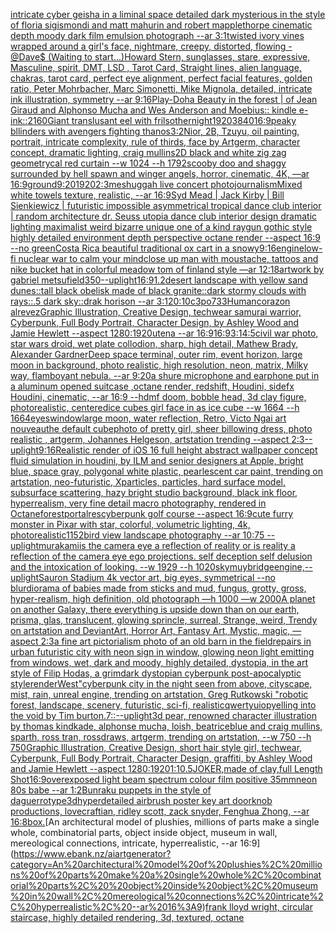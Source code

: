 [intricate cyber geisha in a liminal space detailed dark mysterious in the style of floria sigismondi and matt mahurin and robert mapplethorpe cinematic depth moody dark film emulsion photograph --ar 3:1](https://www.ebank.nz/aiartgenerator?category=intricate%20cyber%20geisha%20in%20a%20liminal%20space%20detailed%20dark%20mysterious%20in%20the%20style%20of%20floria%20sigismondi%20and%20matt%20mahurin%20and%20robert%20mapplethorpe%20cinematic%20depth%20moody%20dark%20film%20emulsion%20photograph%20--ar%203%3A1)[twisted ivory vines wrapped around a girl's face, nightmare, creepy, distorted, flowing - @Dave$ (Waiting to start...)](https://www.ebank.nz/aiartgenerator?category=twisted%20ivory%20vines%20wrapped%20around%20a%20girl%27s%20face%2C%20nightmare%2C%20creepy%2C%20distorted%2C%20flowing%20-%20%40Dave%24%20%28Waiting%20to%20start...%29)[Howard Stern, sunglasses, stare, expressive, Masculine, spirit, DMT, LSD , Tarot Card, Straight lines, alien language, chakras, tarot card, perfect eye alignment, perfect facial features, golden ratio, Peter Mohrbacher, Marc Simonetti, Mike Mignola, detailed, intricate ink illustration, symmetry --ar 9:16](https://www.ebank.nz/aiartgenerator?category=Howard%20Stern%2C%20sunglasses%2C%20stare%2C%20expressive%2C%20Masculine%2C%20spirit%2C%20DMT%2C%20LSD%20%2C%20Tarot%20Card%2C%20Straight%20lines%2C%20alien%20language%2C%20chakras%2C%20tarot%20card%2C%20perfect%20eye%20alignment%2C%20perfect%20facial%20features%2C%20golden%20ratio%2C%20Peter%20Mohrbacher%2C%20Marc%20Simonetti%2C%20Mike%20Mignola%2C%20detailed%2C%20intricate%20ink%20illustration%2C%20symmetry%20--ar%209%3A16)[Play-Doh](https://www.ebank.nz/aiartgenerator?category=Play-Doh)[a Beauty in the forest | of Jean Giraud and Alphonso Mucha and Wes Anderson and Moebius:: kindle e-ink::](https://www.ebank.nz/aiartgenerator?category=a%20Beauty%20in%20the%20forest%20%7C%20of%20Jean%20Giraud%20and%20Alphonso%20Mucha%20and%20Wes%20Anderson%20and%20Moebius%3A%3A%20kindle%20e-ink%3A%3A)[2160](https://www.ebank.nz/aiartgenerator?category=2160)[Giant translusant eel with frils](https://www.ebank.nz/aiartgenerator?category=Giant%20translusant%20eel%20with%20frils)[other](https://www.ebank.nz/aiartgenerator?category=other)[night](https://www.ebank.nz/aiartgenerator?category=night)[1920](https://www.ebank.nz/aiartgenerator?category=1920)[3840](https://www.ebank.nz/aiartgenerator?category=3840)[16:9](https://www.ebank.nz/aiartgenerator?category=16%3A9)[peaky bllinders with avengers fighting thanos](https://www.ebank.nz/aiartgenerator?category=peaky%20bllinders%20with%20avengers%20fighting%20thanos)[3:2](https://www.ebank.nz/aiartgenerator?category=3%3A2)[Nior, 2B, Tzuyu, oil painting, portrait, intricate complexity, rule of thirds, face by Artgerm, character concept, dramatic lighting, craig mullins](https://www.ebank.nz/aiartgenerator?category=Nior%2C%202B%2C%20Tzuyu%2C%20oil%20painting%2C%20portrait%2C%20intricate%20complexity%2C%20rule%20of%20thirds%2C%20face%20by%20Artgerm%2C%20character%20concept%2C%20dramatic%20lighting%2C%20craig%20mullins)[2D black and white zig zag  geometrycal red curtain --w 1024 --h 1792](https://www.ebank.nz/aiartgenerator?category=2D%20black%20and%20white%20zig%20zag%20%20geometrycal%20red%20curtain%20--w%201024%20--h%201792)[scooby doo and shaggy surrounded by hell spawn and winger angels, horror, cinematic, 4K, —ar 16:9](https://www.ebank.nz/aiartgenerator?category=scooby%20doo%20and%20shaggy%20surrounded%20by%20hell%20spawn%20and%20winger%20angels%2C%20horror%2C%20cinematic%2C%204K%2C%20%E2%80%94ar%2016%3A9)[ground](https://www.ebank.nz/aiartgenerator?category=ground)[9:20](https://www.ebank.nz/aiartgenerator?category=9%3A20)[1920](https://www.ebank.nz/aiartgenerator?category=1920)[2:3](https://www.ebank.nz/aiartgenerator?category=2%3A3)[meshuggah live concert photojournalism](https://www.ebank.nz/aiartgenerator?category=meshuggah%20live%20concert%20photojournalism)[Mixed white towels texture, realistic, --ar 16:9](https://www.ebank.nz/aiartgenerator?category=Mixed%20white%20towels%20texture%2C%20realistic%2C%20--ar%2016%3A9)[Syd Mead | Jack Kirby | Bill Sienkiewicz | futuristic impossible asymmetrical tropical dance club interior | random architecture dr. Seuss utopia dance club interior design dramatic lighting maximalist weird bizarre unique one of a kind raygun gothic style highly detailed environment depth perspective octane render --aspect 16:9 --no green](https://www.ebank.nz/aiartgenerator?category=Syd%20Mead%20%7C%20Jack%20Kirby%20%7C%20Bill%20Sienkiewicz%20%7C%20futuristic%20impossible%20asymmetrical%20tropical%20dance%20club%20interior%20%7C%20random%20architecture%20dr.%20Seuss%20utopia%20dance%20club%20interior%20design%20dramatic%20lighting%20maximalist%20weird%20bizarre%20unique%20one%20of%20a%20kind%20raygun%20gothic%20style%20highly%20detailed%20environment%20depth%20perspective%20octane%20render%20--aspect%2016%3A9%20--no%20green)[Costa Rica beautiful traditional ox cart in a snowy](https://www.ebank.nz/aiartgenerator?category=Costa%20Rica%20beautiful%20traditional%20ox%20cart%20in%20a%20snowy)[9:16](https://www.ebank.nz/aiartgenerator?category=9%3A16)[engine](https://www.ebank.nz/aiartgenerator?category=engine)[low-fi nuclear war to calm your mind](https://www.ebank.nz/aiartgenerator?category=low-fi%20nuclear%20war%20to%20calm%20your%20mind)[close up man with moustache, tattoos and nike bucket hat in colorful meadow tom of finland style —ar 12:18](https://www.ebank.nz/aiartgenerator?category=close%20up%20man%20with%20moustache%2C%20tattoos%20and%20nike%20bucket%20hat%20in%20colorful%20meadow%20tom%20of%20finland%20style%20%E2%80%94ar%2012%3A18)[artwork by gabriel metsu](https://www.ebank.nz/aiartgenerator?category=artwork%20by%20gabriel%20metsu)[field](https://www.ebank.nz/aiartgenerator?category=field)[350](https://www.ebank.nz/aiartgenerator?category=350)[--uplight](https://www.ebank.nz/aiartgenerator?category=--uplight)[16:9](https://www.ebank.nz/aiartgenerator?category=16%3A9)[1.2](https://www.ebank.nz/aiartgenerator?category=1.2)[desert landscape with yellow sand dunes::tall black  obelisk made of black granite::dark stormy clouds with rays::.5 dark sky::drak horison --ar 3:1](https://www.ebank.nz/aiartgenerator?category=desert%20landscape%20with%20yellow%20sand%20dunes%3A%3Atall%20black%20%20obelisk%20made%20of%20black%20granite%3A%3Adark%20stormy%20clouds%20with%20rays%3A%3A.5%20dark%20sky%3A%3Adrak%20horison%20--ar%203%3A1)[20:10](https://www.ebank.nz/aiartgenerator?category=20%3A10)[c3po](https://www.ebank.nz/aiartgenerator?category=c3po)[733](https://www.ebank.nz/aiartgenerator?category=733)[Human](https://www.ebank.nz/aiartgenerator?category=Human)[corazon alrevez](https://www.ebank.nz/aiartgenerator?category=corazon%20alrevez)[Graphic Illustration, Creative Design, techwear samurai warrior, Cyberpunk, Full Body Portrait, Character Design, by Ashley Wood and Jamie Hewlett --aspect 1280:1920](https://www.ebank.nz/aiartgenerator?category=Graphic%20Illustration%2C%20Creative%20Design%2C%20techwear%20samurai%20warrior%2C%20Cyberpunk%2C%20Full%20Body%20Portrait%2C%20Character%20Design%2C%20by%20Ashley%20Wood%20and%20Jamie%20Hewlett%20--aspect%201280%3A1920)[utena --ar 16:9](https://www.ebank.nz/aiartgenerator?category=utena%20--ar%2016%3A9)[16:9](https://www.ebank.nz/aiartgenerator?category=16%3A9)[3:1](https://www.ebank.nz/aiartgenerator?category=3%3A1)[4:5](https://www.ebank.nz/aiartgenerator?category=4%3A5)[civil war photo, star wars droid, wet plate collodion, sharp, high detail, Mathew Brady, Alexander Gardner](https://www.ebank.nz/aiartgenerator?category=civil%20war%20photo%2C%20star%20wars%20droid%2C%20wet%20plate%20collodion%2C%20sharp%2C%20high%20detail%2C%20Mathew%20Brady%2C%20Alexander%20Gardner)[Deep space terminal, outer rim, event horizon, large moon in background, photo realistic, high resolution, neon, matrix, Milky way, flamboyant nebula. --ar 9:20](https://www.ebank.nz/aiartgenerator?category=Deep%20space%20terminal%2C%20outer%20rim%2C%20event%20horizon%2C%20large%20moon%20in%20background%2C%20photo%20realistic%2C%20high%20resolution%2C%20neon%2C%20matrix%2C%20Milky%20way%2C%20flamboyant%20nebula.%20--ar%209%3A20)[a shure microphone and earphone put in a aluminum  opened  suitcase ,octane render, redshift, Houdini, sidefx Houdini, cinematic, --ar 16:9 --hd](https://www.ebank.nz/aiartgenerator?category=a%20shure%20microphone%20and%20earphone%20put%20in%20a%20aluminum%20%20opened%20%20suitcase%20%2Coctane%20render%2C%20redshift%2C%20Houdini%2C%20sidefx%20Houdini%2C%20cinematic%2C%20--ar%2016%3A9%20--hd)[mf doom, bobble head, 3d clay figure, photorealistic, centered](https://www.ebank.nz/aiartgenerator?category=mf%20doom%2C%20bobble%20head%2C%203d%20clay%20figure%2C%20photorealistic%2C%20centered)[ice cubes girl face in as ice cube --w 1664 --h 1664](https://www.ebank.nz/aiartgenerator?category=ice%20cubes%20girl%20face%20in%20as%20ice%20cube%20--w%201664%20--h%201664)[eyes](https://www.ebank.nz/aiartgenerator?category=eyes)[window](https://www.ebank.nz/aiartgenerator?category=window)[large moon, water reflection, Retro, Victo Ngai art nouveau](https://www.ebank.nz/aiartgenerator?category=large%20moon%2C%20water%20reflection%2C%20Retro%2C%20Victo%20Ngai%20art%20nouveau)[the default cube](https://www.ebank.nz/aiartgenerator?category=the%20default%20cube)[photo of pretty girl, sheer billowing dress, photo realistic , artgerm, Johannes Helgeson, artstation trending --aspect 2:3](https://www.ebank.nz/aiartgenerator?category=photo%20of%20pretty%20girl%2C%20sheer%20billowing%20dress%2C%20photo%20realistic%20%2C%20artgerm%2C%20Johannes%20Helgeson%2C%20artstation%20trending%20--aspect%202%3A3)[--uplight](https://www.ebank.nz/aiartgenerator?category=--uplight)[9:16](https://www.ebank.nz/aiartgenerator?category=9%3A16)[Realistic render of iOS 16 full height abstract wallpaper concept fluid simulation in houdini, by ILM and senior designers at Apple, bright blue, space gray, polygonal white plastic, pearlescent car paint, trending on artstation, neo-futuristic, Xparticles, particles, hard surface model, subsurface scattering, hazy bright studio background, black ink floor, hyperrealism, very fine detail macro photography, rendered in Octane](https://www.ebank.nz/aiartgenerator?category=Realistic%20render%20of%20iOS%2016%20full%20height%20abstract%20wallpaper%20concept%20fluid%20simulation%20in%20houdini%2C%20by%20ILM%20and%20senior%20designers%20at%20Apple%2C%20bright%20blue%2C%20space%20gray%2C%20polygonal%20white%20plastic%2C%20pearlescent%20car%20paint%2C%20trending%20on%20artstation%2C%20neo-futuristic%2C%20Xparticles%2C%20particles%2C%20hard%20surface%20model%2C%20subsurface%20scattering%2C%20hazy%20bright%20studio%20background%2C%20black%20ink%20floor%2C%20hyperrealism%2C%20very%20fine%20detail%20macro%20photography%2C%20rendered%20in%20Octane)[forest](https://www.ebank.nz/aiartgenerator?category=forest)[portal](https://www.ebank.nz/aiartgenerator?category=portal)[res](https://www.ebank.nz/aiartgenerator?category=res)[cyberpunk golf course --aspect 16:9](https://www.ebank.nz/aiartgenerator?category=cyberpunk%20golf%20course%20--aspect%2016%3A9)[cute furry monster in Pixar with star, colorful, volumetric lighting, 4k, photorealistic](https://www.ebank.nz/aiartgenerator?category=cute%20furry%20monster%20in%20Pixar%20with%20star%2C%20colorful%2C%20volumetric%20lighting%2C%204k%2C%20photorealistic)[1152](https://www.ebank.nz/aiartgenerator?category=1152)[bird view landscape photography --ar 10:75 --uplight](https://www.ebank.nz/aiartgenerator?category=bird%20view%20landscape%20photography%20--ar%2010%3A75%20--uplight)[murakami](https://www.ebank.nz/aiartgenerator?category=murakami)[is the camera eye a reflection of reality or is reality a reflection of the camera eye  ego projections. self deception self delusion and the intoxication of looking.  --w 1929 --h 1020](https://www.ebank.nz/aiartgenerator?category=is%20the%20camera%20eye%20a%20reflection%20of%20reality%20or%20is%20reality%20a%20reflection%20of%20the%20camera%20eye%20%20ego%20projections.%20self%20deception%20self%20delusion%20and%20the%20intoxication%20of%20looking.%20%20--w%201929%20--h%201020)[sky](https://www.ebank.nz/aiartgenerator?category=sky)[muybridge](https://www.ebank.nz/aiartgenerator?category=muybridge)[engine,](https://www.ebank.nz/aiartgenerator?category=engine%2C)[--uplight](https://www.ebank.nz/aiartgenerator?category=--uplight)[Sauron Stadium 4k vector art, big eyes, symmetrical --no blur](https://www.ebank.nz/aiartgenerator?category=Sauron%20Stadium%204k%20vector%20art%2C%20big%20eyes%2C%20symmetrical%20--no%20blur)[diorama of babies made from sticks and mud, fungus, grotty, gross, hyper-realism, high definition, old photograph —h 1000 —w 2000](https://www.ebank.nz/aiartgenerator?category=diorama%20of%20babies%20made%20from%20sticks%20and%20mud%2C%20fungus%2C%20grotty%2C%20gross%2C%20hyper-realism%2C%20high%20definition%2C%20old%20photograph%20%E2%80%94h%201000%20%E2%80%94w%202000)[A planet on another Galaxy, there everything is upside down than on our earth, prisma, glas, translucent, glowing sprincle, surreal, Strange, weird, Trendy on artstation and DeviantArt, Horror Art, Fantasy Art, Mystic, magic, —aspect 2:3](https://www.ebank.nz/aiartgenerator?category=A%20planet%20on%20another%20Galaxy%2C%20there%20everything%20is%20upside%20down%20than%20on%20our%20earth%2C%20prisma%2C%20glas%2C%20translucent%2C%20glowing%20sprincle%2C%20surreal%2C%20Strange%2C%20weird%2C%20Trendy%20on%20artstation%20and%20DeviantArt%2C%20Horror%20Art%2C%20Fantasy%20Art%2C%20Mystic%2C%20magic%2C%20%E2%80%94aspect%202%3A3)[a fine art pictorialism photo of an old barn in the field](https://www.ebank.nz/aiartgenerator?category=a%20fine%20art%20pictorialism%20photo%20of%20an%20old%20barn%20in%20the%20field)[repairs in urban futuristic city with neon sign in window, glowing neon light emitting from windows, wet, dark and moody, highly detailed, dystopia, in the art style of Filip Hodas, a grimdark dystopian cyberpunk post-apocalyptic style](https://www.ebank.nz/aiartgenerator?category=repairs%20in%20urban%20futuristic%20city%20with%20neon%20sign%20in%20window%2C%20glowing%20neon%20light%20emitting%20from%20windows%2C%20wet%2C%20dark%20and%20moody%2C%20highly%20detailed%2C%20dystopia%2C%20in%20the%20art%20style%20of%20Filip%20Hodas%2C%20a%20grimdark%20dystopian%20cyberpunk%20post-apocalyptic%20style)[render](https://www.ebank.nz/aiartgenerator?category=render)[West](https://www.ebank.nz/aiartgenerator?category=West)["cyberpunk city in the night seen from above, cityscape, mist, rain, unreal engine, trending on artstation, Greg Rutkowski "](https://www.ebank.nz/aiartgenerator?category=%22cyberpunk%20city%20in%20the%20night%20seen%20from%20above%2C%20cityscape%2C%20mist%2C%20rain%2C%20unreal%20engine%2C%20trending%20on%20artstation%2C%20Greg%20Rutkowski%20%22)[robotic forest, landscape,  scenery,  futuristic,  sci-fi, realistic](https://www.ebank.nz/aiartgenerator?category=robotic%20forest%2C%20landscape%2C%20%20scenery%2C%20%20futuristic%2C%20%20sci-fi%2C%20realistic)[qwertyuiop](https://www.ebank.nz/aiartgenerator?category=qwertyuiop)[yelling into the void by Tim burton](https://www.ebank.nz/aiartgenerator?category=yelling%20into%20the%20void%20by%20Tim%20burton)[.7](https://www.ebank.nz/aiartgenerator?category=.7)[::](https://www.ebank.nz/aiartgenerator?category=%3A%3A)[--uplight](https://www.ebank.nz/aiartgenerator?category=--uplight)[3d pear, renowned character illustration by thomas kindkade, alphonse mucha, loish, beatriceblue and craig mullins, sparth, ross tran, rossdraws, artgerm, trending on artstation, --w 750 --h 750](https://www.ebank.nz/aiartgenerator?category=3d%20pear%2C%20renowned%20character%20illustration%20by%20thomas%20kindkade%2C%20alphonse%20mucha%2C%20loish%2C%20beatriceblue%20and%20craig%20mullins%2C%20sparth%2C%20ross%20tran%2C%20rossdraws%2C%20artgerm%2C%20trending%20on%20artstation%2C%20--w%20750%20--h%20750)[Graphic Illustration, Creative Design, short hair style girl, techwear, Cyberpunk, Full Body Portrait, Character Design, graffiti, by Ashley Wood and Jamie Hewlett --aspect 1280:1920](https://www.ebank.nz/aiartgenerator?category=Graphic%20Illustration%2C%20Creative%20Design%2C%20short%20hair%20style%20girl%2C%20techwear%2C%20Cyberpunk%2C%20Full%20Body%20Portrait%2C%20Character%20Design%2C%20graffiti%2C%20by%20Ashley%20Wood%20and%20Jamie%20Hewlett%20--aspect%201280%3A1920)[1:1](https://www.ebank.nz/aiartgenerator?category=1%3A1)[0.5](https://www.ebank.nz/aiartgenerator?category=0.5)[JOKER,made of clay,full Length Shot](https://www.ebank.nz/aiartgenerator?category=JOKER%2Cmade%20of%20clay%2Cfull%20Length%20Shot)[16:9](https://www.ebank.nz/aiartgenerator?category=16%3A9)[overexposed light beam spectrum colour film positive 35mm](https://www.ebank.nz/aiartgenerator?category=overexposed%20light%20beam%20spectrum%20colour%20film%20positive%2035mm)[neon 80s babe --ar 1:2](https://www.ebank.nz/aiartgenerator?category=neon%2080s%20babe%20--ar%201%3A2)[Bunraku puppets in the style of daguerrotype](https://www.ebank.nz/aiartgenerator?category=Bunraku%20puppets%20in%20the%20style%20of%20daguerrotype)[3d](https://www.ebank.nz/aiartgenerator?category=3d)[hyperdetailed airbrush poster key art doorknob productions, lovecraftian, ridley scott, zack snyder, Fenghua Zhong, --ar 16:8](https://www.ebank.nz/aiartgenerator?category=hyperdetailed%20airbrush%20poster%20key%20art%20doorknob%20productions%2C%20lovecraftian%2C%20ridley%20scott%2C%20zack%20snyder%2C%20Fenghua%20Zhong%2C%20--ar%2016%3A8)[box.](https://www.ebank.nz/aiartgenerator?category=box.)[An architectural model of plushies, millions of parts make a single whole, combinatorial parts,  object inside object, museum in wall, mereological connections, intricate, hyperrealistic, --ar 16:9](https://www.ebank.nz/aiartgenerator?category=An%20architectural%20model%20of%20plushies%2C%20millions%20of%20parts%20make%20a%20single%20whole%2C%20combinatorial%20parts%2C%20%20object%20inside%20object%2C%20museum%20in%20wall%2C%20mereological%20connections%2C%20intricate%2C%20hyperrealistic%2C%20--ar%2016%3A9)[frank lloyd wright, circular staircase, highly detailed rendering, 3d, textured, octane](https://www.ebank.nz/aiartgenerator?category=frank%20lloyd%20wright%2C%20circular%20staircase%2C%20highly%20detailed%20rendering%2C%203d%2C%20textured%2C%20octane)